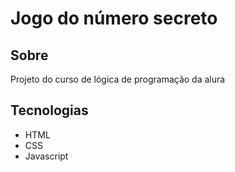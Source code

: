 <h1>Jogo do número secreto</h1>

<h2>Sobre</h2>
<p>Projeto do curso de lógica de programação da alura</p>

## Tecnologias
- HTML
- CSS
- Javascript

